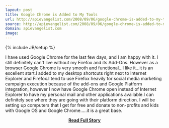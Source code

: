 ```yaml
---
layout: post
title: Google Chrome is Added to My Tools
url: http://apievangelist.com/2008/09/06/google-chrome-is-added-to-my-tools/
source: http://apievangelist.com/2008/09/06/google-chrome-is-added-to-my-tools/
domain: apievangelist.com
image: 
---
```

{% include JB/setup %}<p>I have used Google Chrome for the last few days, and I am happy with it.  I still definitely can't live without my Firefox and its Add-Ons.   However as a browser Google Chrome is very smooth and functional...I like it...it is an excellent start.I added to my desktop shortcuts right next to Internet Explorer and Firefox.I tend to use Firefox heavily for social media marketing campaign execution because of the add-ons and Google Platform integration, however I now have Google Chrome open instead of Internet Explorer to have my personal mail and other applications available.I can definitely see where they are going with their platform direction.  I will be setting up computers that I get for free and donate to non-profits and kids with Google OS and Google Chrome.....it is a great base.</p>
<center><p><a href="http://apievangelist.com/2008/09/06/google-chrome-is-added-to-my-tools/" style='padding:25px; font-sze:18px; font-weight: bold;'>Read Full Story</a></p></center>
